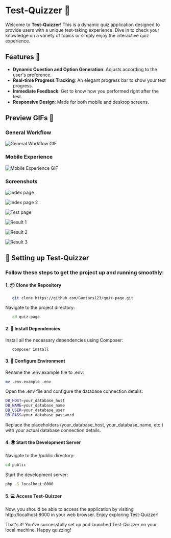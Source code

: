 # Test-Quizzer 📝

Welcome to **Test-Quizzer**! This is a dynamic quiz application designed to provide users with a unique test-taking experience. Dive in to check your knowledge on a variety of topics or simply enjoy the interactive quiz experience.

## Features 🌟

- **Dynamic Question and Option Generation**: Adjusts according to the user's preference.
- **Real-time Progress Tracking**: An elegant progress bar to show your test progress.
- **Immediate Feedback**: Get to know how you performed right after the test.
- **Responsive Design**: Made for both mobile and desktop screens.

## Preview GIFs 🎥

### General Workflow
![General Workflow GIF](public/pictures/preview.gif)

### Mobile Experience
![Mobile Experience GIF](public/pictures/mobile_preview.gif)

### Screenshots
![Index page](public/pictures/1.png)

![Index page 2](public/pictures/2.png)

![Test page](public/pictures/3.png)

![Result 1](public/pictures/4.png)

![Result 2](public/pictures/5.png)

![Result 3](public/pictures/6.png)

## 🚀 Setting up Test-Quizzer

### Follow these steps to get the project up and running smoothly:

#### 1. 📦 Clone the Repository

```bash
   git clone https://github.com/Guntars123/quiz-page.git
```

Navigate to the project directory:

```bash
   cd quiz-page
```

#### 2. 🧪 Install Dependencies

Install all the necessary dependencies using Composer:

```bash
   composer install
```

#### 3. 🔧 Configure Environment

Rename the .env.example file to .env:

```bash
mv .env.example .env
```

Open the .env file and configure the database connection details:

```bash
DB_HOST=your_database_host
DB_NAME=your_database_name
DB_USER=your_database_user
DB_PASS=your_database_password
```

Replace the placeholders (your_database_host, your_database_name, etc.) with your actual database connection details.

#### 4. 🌍 Start the Development Server

Navigate to the /public directory:

```bash
cd public
```

Start the development server:

```bash
php -S localhost:8000
```

#### 5. 💻 Access Test-Quizzer

Now, you should be able to access the application by visiting http://localhost:8000 in your web browser. Enjoy exploring Test-Quizzer!

That's it! You've successfully set up and launched Test-Quizzer on your local machine. Happy quizzing!